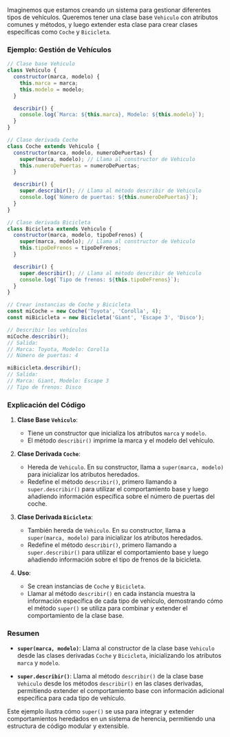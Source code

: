 Imaginemos que estamos creando un sistema para gestionar diferentes tipos de vehículos. Queremos tener una clase base `Vehiculo` con atributos comunes y métodos, y luego extender esta clase para crear clases específicas como `Coche` y `Bicicleta`.

### Ejemplo: Gestión de Vehículos

```javascript
// Clase base Vehiculo
class Vehiculo {
  constructor(marca, modelo) {
    this.marca = marca;
    this.modelo = modelo;
  }

  describir() {
    console.log(`Marca: ${this.marca}, Modelo: ${this.modelo}`);
  }
}

// Clase derivada Coche
class Coche extends Vehiculo {
  constructor(marca, modelo, numeroDePuertas) {
    super(marca, modelo); // Llama al constructor de Vehiculo
    this.numeroDePuertas = numeroDePuertas;
  }

  describir() {
    super.describir(); // Llama al método describir de Vehiculo
    console.log(`Número de puertas: ${this.numeroDePuertas}`);
  }
}

// Clase derivada Bicicleta
class Bicicleta extends Vehiculo {
  constructor(marca, modelo, tipoDeFrenos) {
    super(marca, modelo); // Llama al constructor de Vehiculo
    this.tipoDeFrenos = tipoDeFrenos;
  }

  describir() {
    super.describir(); // Llama al método describir de Vehiculo
    console.log(`Tipo de frenos: ${this.tipoDeFrenos}`);
  }
}

// Crear instancias de Coche y Bicicleta
const miCoche = new Coche('Toyota', 'Corolla', 4);
const miBicicleta = new Bicicleta('Giant', 'Escape 3', 'Disco');

// Describir los vehículos
miCoche.describir();
// Salida:
// Marca: Toyota, Modelo: Corolla
// Número de puertas: 4

miBicicleta.describir();
// Salida:
// Marca: Giant, Modelo: Escape 3
// Tipo de frenos: Disco
```

### Explicación del Código

1. **Clase Base `Vehiculo`**:
   - Tiene un constructor que inicializa los atributos `marca` y `modelo`.
   - El método `describir()` imprime la marca y el modelo del vehículo.

2. **Clase Derivada `Coche`**:
   - Hereda de `Vehiculo`. En su constructor, llama a `super(marca, modelo)` para inicializar los atributos heredados.
   - Redefine el método `describir()`, primero llamando a `super.describir()` para utilizar el comportamiento base y luego añadiendo información específica sobre el número de puertas del coche.

3. **Clase Derivada `Bicicleta`**:
   - También hereda de `Vehiculo`. En su constructor, llama a `super(marca, modelo)` para inicializar los atributos heredados.
   - Redefine el método `describir()`, primero llamando a `super.describir()` para utilizar el comportamiento base y luego añadiendo información sobre el tipo de frenos de la bicicleta.

4. **Uso**:
   - Se crean instancias de `Coche` y `Bicicleta`.
   - Llamar al método `describir()` en cada instancia muestra la información específica de cada tipo de vehículo, demostrando cómo el método `super()` se utiliza para combinar y extender el comportamiento de la clase base.

### Resumen

- **`super(marca, modelo)`**: Llama al constructor de la clase base `Vehiculo` desde las clases derivadas `Coche` y `Bicicleta`, inicializando los atributos `marca` y `modelo`.
  
- **`super.describir()`**: Llama al método `describir()` de la clase base `Vehiculo` desde los métodos `describir()` en las clases derivadas, permitiendo extender el comportamiento base con información adicional específica para cada tipo de vehículo.

Este ejemplo ilustra cómo `super()` se usa para integrar y extender comportamientos heredados en un sistema de herencia, permitiendo una estructura de código modular y extensible.